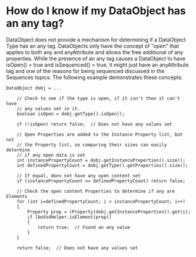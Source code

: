 <!-- image -->

# How do I know if my DataObject has an any tag?

DataObject does not provide a mechanism for determining if a DataObject Type has an any tag.
DataObjects only have the concept of "open" that applies to both any and anyAttribute and allows the
free additional of any properties. While the presence of an any tag causes a DataObject to have
isOpen() = true and isSequenced() = true, it might just have an anyAttribute tag and one of the
reasons for being sequenced discussed in the Sequences topics. The following example demonstrates
these concepts:

```
DataObject dobj = ...

	// Check to see if the type is open, if it isn't then it can't have
	// any values set in it.
	boolean isOpen = dobj.getType().isOpen();

	if (!isOpen) return false;  // Does not have any values set

	// Open Properties are added to the Instance Property list, but not
	// the Property list, so comparing their sizes can easily determine
	// if any open data is set
	int instancePropertyCount = dobj.getInstanceProperties().size();
	int definedPropertyCount = dobj.getType().getProperties().size();

	// If equal, does not have any open content set
	if (instancePropertyCount == definedPropertyCount) return false;

	// Check the open content Properties to determine if any are Elements
	for (int i=definedPropertyCount; i < instancePropertyCount; i++)
	{
	    Property prop = (Property)dobj.getInstanceProperties().get(i);
	    if (boXsdHelper.isElement(prop))
	    {
	        return true;  // Found an any value
	    }
	}

	return false;  // Does not have any values set
```